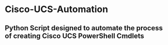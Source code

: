 Cisco-UCS-Automation
====================

## Python Script designed to automate the process of creating Cisco UCS PowerShell Cmdlets ##

